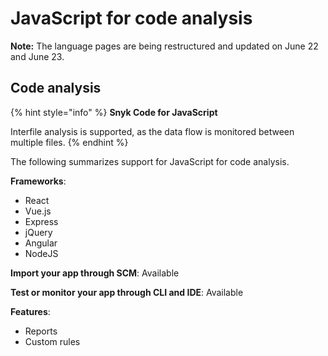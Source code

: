 # JavaScript for code analysis

**Note:** The language pages are being restructured and updated on June 22 and June 23.

## Code analysis

{% hint style="info" %}
**Snyk Code for JavaScript**

Interfile analysis is supported, as the data flow is monitored between multiple files.
{% endhint %}

The following summarizes support for JavaScript for code analysis.

**Frameworks**:&#x20;

* React
* Vue.js
* Express
* jQuery
* Angular
* NodeJS

**Import your app through SCM**: Available

**Test or monitor your app through CLI and IDE**: Available

**Features**:&#x20;

* Reports
* Custom rules
